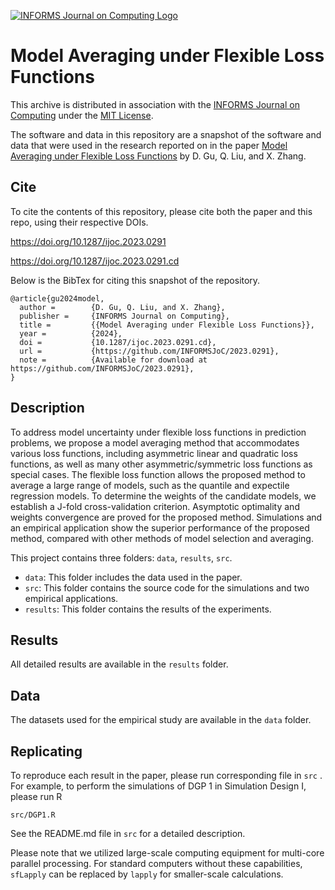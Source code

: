 [![INFORMS Journal on Computing Logo](https://INFORMSJoC.github.io/logos/INFORMS_Journal_on_Computing_Header.jpg)](https://pubsonline.informs.org/journal/ijoc)

# Model Averaging under Flexible Loss Functions

This archive is distributed in association with the [INFORMS Journal on
Computing](https://pubsonline.informs.org/journal/ijoc) under the [MIT License](LICENSE).

The software and data in this repository are a snapshot of the software and data
that were used in the research reported on in the paper 
[Model Averaging under Flexible Loss Functions](https://doi.org/10.1287/ijoc.2023.0291) by D. Gu, Q. Liu, and X. Zhang. 

## Cite

To cite the contents of this repository, please cite both the paper and this repo, using their respective DOIs.

https://doi.org/10.1287/ijoc.2023.0291

https://doi.org/10.1287/ijoc.2023.0291.cd

Below is the BibTex for citing this snapshot of the repository.

```
@article{gu2024model,
  author =        {D. Gu, Q. Liu, and X. Zhang},
  publisher =     {INFORMS Journal on Computing},
  title =         {{Model Averaging under Flexible Loss Functions}},
  year =          {2024},
  doi =           {10.1287/ijoc.2023.0291.cd},
  url =           {https://github.com/INFORMSJoC/2023.0291},
  note =          {Available for download at https://github.com/INFORMSJoC/2023.0291},
}  
```

## Description

To address model uncertainty under flexible loss functions in prediction problems, we propose a model averaging method that accommodates various loss functions,
 including asymmetric linear and quadratic loss functions, as well as many other asymmetric/symmetric loss functions as special cases. The flexible loss function allows the proposed method to average a large range of models, such as the quantile and expectile regression models. To determine the weights of the candidate models, we establish a J-fold cross-validation criterion. Asymptotic optimality and weights convergence are proved for the proposed method. Simulations and an empirical application show the superior performance of the proposed method, compared with other methods of model selection and averaging.

This project contains three folders: `data`, `results`, `src`.

- `data`: This folder includes the data used in the paper.
- `src`: This folder contains the source code for the simulations and two empirical applications.
- `results`: This folder contains the results of the experiments.

## Results

All detailed results are available in the `results` folder.

## Data

The datasets used for the empirical study are available in the `data` folder.

## Replicating

To reproduce each result in the paper, please run corresponding file in `src` . For example, to perform the simulations of DGP 1 in Simulation Design I, please run R

`src/DGP1.R`

See the README.md file in `src` for a detailed description.

Please note that we utilized large-scale computing equipment for multi-core parallel processing. For standard computers without these capabilities, `sfLapply` can be replaced by `lapply` for smaller-scale calculations.

